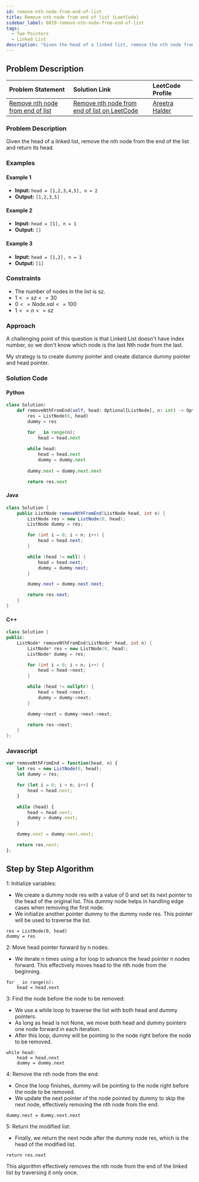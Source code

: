 ```yaml
---
id: remove-nth-node-from-end-of-list
title: Remove nth node from end of list (LeetCode)
sidebar_label: 0019-remove-nth-node-from-end-of-list
tags:
  - Two Pointers
  - Linked List
description: "Given the head of a linked list, remove the nth node from the end of the list and return its head."
---
```

## Problem Description

| Problem Statement                                                                                               | Solution Link                                                                                                             | LeetCode Profile                                        |
| :-------------------------------------------------------------------------------------------------------------- | :------------------------------------------------------------------------------------------------------------------------ | :------------------------------------------------------ |
| [Remove nth node from end of list](https://leetcode.com/problems/remove-nth-node-from-end-of-list/description/) | [Remove nth node from end of list on LeetCode](https://leetcode.com/problems/remove-nth-node-from-end-of-list/solutions/) | [Areetra Halder](https://leetcode.com/u/areetrahalder/) |
### Problem Description

Given the head of a linked list, remove the nth node from the end of the list and return its head.

### Examples

#### Example 1

- **Input:** `head = [1,2,3,4,5], n = 2`
- **Output:** `[1,2,3,5]`

#### Example 2

- **Input:** `head = [1], n = 1`
- **Output:** `[]`

#### Example 3

- **Input:** `head = [1,2], n = 1`
- **Output:** `[1]`

### Constraints

- The number of nodes in the list is sz.
- $1 <= sz <= 30$
- $0 <= Node.val <= 100$
- $1 <= n <= sz$
### Approach
A challenging point of this question is that Linked List doesn't have index number, so we don't know which node is the last Nth node from the last.

My strategy is to create dummy pointer and create distance dummy pointer and head pointer.
### Solution Code

#### Python

```python
class Solution:
    def removeNthFromEnd(self, head: Optional[ListNode], n: int) -> Optional[ListNode]:
        res = ListNode(0, head)
        dummy = res

        for _ in range(n):
            head = head.next
        
        while head:
            head = head.next
            dummy = dummy.next
        
        dummy.next = dummy.next.next

        return res.next
```
#### Java

```java
class Solution {
    public ListNode removeNthFromEnd(ListNode head, int n) {
        ListNode res = new ListNode(0, head);
        ListNode dummy = res;

        for (int i = 0; i < n; i++) {
            head = head.next;
        }

        while (head != null) {
            head = head.next;
            dummy = dummy.next;
        }

        dummy.next = dummy.next.next;

        return res.next;        
    }
}
```
#### C++

```cpp
class Solution {
public:
    ListNode* removeNthFromEnd(ListNode* head, int n) {
        ListNode* res = new ListNode(0, head);
        ListNode* dummy = res;

        for (int i = 0; i < n; i++) {
            head = head->next;
        }

        while (head != nullptr) {
            head = head->next;
            dummy = dummy->next;
        }

        dummy->next = dummy->next->next;

        return res->next;        
    }
};
```
### Javascript
```javascript
var removeNthFromEnd = function(head, n) {
    let res = new ListNode(0, head);
    let dummy = res;

    for (let i = 0; i < n; i++) {
        head = head.next;
    }

    while (head) {
        head = head.next;
        dummy = dummy.next;
    }

    dummy.next = dummy.next.next;

    return res.next;    
};
```
## Step by Step Algorithm
1: Initialize variables:

   - We create a dummy node res with a value of 0 and set its next pointer to the head of the original list. This dummy node helps in handling edge cases when removing the first node.
   - We initialize another pointer dummy to the dummy node res. This pointer will be used to traverse the list.
```
res = ListNode(0, head)
dummy = res
```
2: Move head pointer forward by n nodes:

   - We iterate n times using a for loop to advance the head pointer n nodes forward. This effectively moves head to the nth node from the beginning.
```
for _ in range(n):
    head = head.next
```
3: Find the node before the node to be removed:

  - We use a while loop to traverse the list with both head and dummy pointers.
  - As long as head is not None, we move both head and dummy pointers one node forward in each iteration.
  - After this loop, dummy will be pointing to the node right before the node to be removed.
```
while head:
    head = head.next
    dummy = dummy.next
```
4: Remove the nth node from the end:

  - Once the loop finishes, dummy will be pointing to the node right before the node to be removed.
  - We update the next pointer of the node pointed by dummy to skip the next node, effectively removing the nth node from the end.
```
dummy.next = dummy.next.next
```
5: Return the modified list:

  - Finally, we return the next node after the dummy node res, which is the head of the modified list.
```
return res.next
```
This algorithm effectively removes the nth node from the end of the linked list by traversing it only once.
